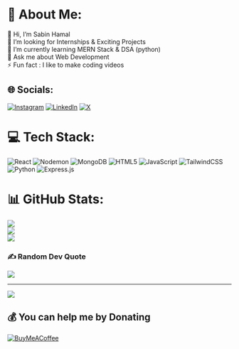 # 💫 About Me:
👋 Hi, I’m Sabin Hamal<br>👯 I’m looking for Internships & Exciting Projects<br>🌱 I’m currently learning MERN Stack & DSA (python)<br>💬 Ask me about Web Development<br>⚡ Fun fact : I like to make coding videos


## 🌐 Socials:
[![Instagram](https://img.shields.io/badge/Instagram-%23E4405F.svg?logo=Instagram&logoColor=white)](https://instagram.com/@codeandlifts) [![LinkedIn](https://img.shields.io/badge/LinkedIn-%230077B5.svg?logo=linkedin&logoColor=white)](https://linkedin.com/in/SabinHamal) [![X](https://img.shields.io/badge/X-black.svg?logo=X&logoColor=white)](https://x.com/@16calc) 

# 💻 Tech Stack:
![React](https://img.shields.io/badge/react-%2320232a.svg?style=for-the-badge&logo=react&logoColor=%2361DAFB) ![Nodemon](https://img.shields.io/badge/NODEMON-%23323330.svg?style=for-the-badge&logo=nodemon&logoColor=%BBDEAD) ![MongoDB](https://img.shields.io/badge/MongoDB-%234ea94b.svg?style=for-the-badge&logo=mongodb&logoColor=white) ![HTML5](https://img.shields.io/badge/html5-%23E34F26.svg?style=for-the-badge&logo=html5&logoColor=white) ![JavaScript](https://img.shields.io/badge/javascript-%23323330.svg?style=for-the-badge&logo=javascript&logoColor=%23F7DF1E) ![TailwindCSS](https://img.shields.io/badge/tailwindcss-%2338B2AC.svg?style=for-the-badge&logo=tailwind-css&logoColor=white) ![Python](https://img.shields.io/badge/python-3670A0?style=for-the-badge&logo=python&logoColor=ffdd54) ![Express.js](https://img.shields.io/badge/express.js-%23404d59.svg?style=for-the-badge&logo=express&logoColor=%2361DAFB)
# 📊 GitHub Stats:
![](https://github-readme-stats.vercel.app/api?username=maybesabin&theme=highcontrast&hide_border=false&include_all_commits=true&count_private=true)<br/>
![](https://github-readme-streak-stats.herokuapp.com/?user=maybesabin&theme=highcontrast&hide_border=false)<br/>
![](https://github-readme-stats.vercel.app/api/top-langs/?username=maybesabin&theme=highcontrast&hide_border=false&include_all_commits=true&count_private=true&layout=compact)

### ✍️ Random Dev Quote
![](https://quotes-github-readme.vercel.app/api?type=horizontal&theme=radical)

---
[![](https://visitcount.itsvg.in/api?id=maybesabin&icon=0&color=0)](https://visitcount.itsvg.in)

  ## 💰 You can help me by Donating
  [![BuyMeACoffee](https://img.shields.io/badge/Buy%20Me%20a%20Coffee-ffdd00?style=for-the-badge&logo=buy-me-a-coffee&logoColor=black)](https://buymeacoffee.com/sabinhamal) 

  
<!-- Proudly created with GPRM ( https://gprm.itsvg.in ) -->
